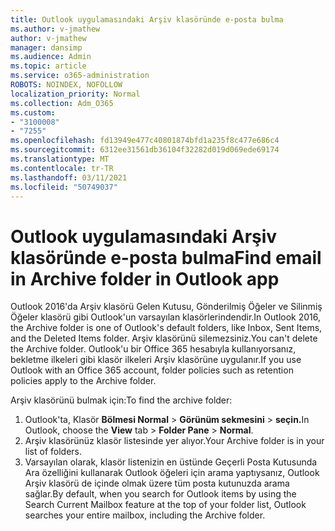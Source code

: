 ```yaml
---
title: Outlook uygulamasındaki Arşiv klasöründe e-posta bulma
ms.author: v-jmathew
author: v-jmathew
manager: dansimp
ms.audience: Admin
ms.topic: article
ms.service: o365-administration
ROBOTS: NOINDEX, NOFOLLOW
localization_priority: Normal
ms.collection: Adm_O365
ms.custom:
- "3100008"
- "7255"
ms.openlocfilehash: fd13949e477c40801874bfd1a235f8c477e686c4
ms.sourcegitcommit: 6312ee31561db36104f32282d019d069ede69174
ms.translationtype: MT
ms.contentlocale: tr-TR
ms.lasthandoff: 03/11/2021
ms.locfileid: "50749037"
---
```

# <a name="find-email-in-archive-folder-in-outlook-app"></a><span data-ttu-id="bb1f8-102">Outlook uygulamasındaki Arşiv klasöründe e-posta bulma</span><span class="sxs-lookup"><span data-stu-id="bb1f8-102">Find email in Archive folder in Outlook app</span></span>

<span data-ttu-id="bb1f8-103">Outlook 2016'da Arşiv klasörü Gelen Kutusu, Gönderilmiş Öğeler ve Silinmiş Öğeler klasörü gibi Outlook'un varsayılan klasörlerindendir.</span><span class="sxs-lookup"><span data-stu-id="bb1f8-103">In Outlook 2016, the Archive folder is one of Outlook's default folders, like Inbox, Sent Items, and the Deleted Items folder.</span></span> <span data-ttu-id="bb1f8-104">Arşiv klasörünü silemezsiniz.</span><span class="sxs-lookup"><span data-stu-id="bb1f8-104">You can't delete the Archive folder.</span></span> <span data-ttu-id="bb1f8-105">Outlook'u bir Office 365 hesabıyla kullanıyorsanız, bekletme ilkeleri gibi klasör ilkeleri Arşiv klasörüne uygulanır.</span><span class="sxs-lookup"><span data-stu-id="bb1f8-105">If you use Outlook with an Office 365 account, folder policies such as retention policies apply to the Archive folder.</span></span>

<span data-ttu-id="bb1f8-106">Arşiv klasörünü bulmak için:</span><span class="sxs-lookup"><span data-stu-id="bb1f8-106">To find the archive folder:</span></span>

1. <span data-ttu-id="bb1f8-107">Outlook'ta, Klasör **Bölmesi Normal** > **Görünüm sekmesini**  >  **seçin.**</span><span class="sxs-lookup"><span data-stu-id="bb1f8-107">In Outlook, choose the **View** tab > **Folder Pane** > **Normal**.</span></span>
2. <span data-ttu-id="bb1f8-108">Arşiv klasörünüz klasör listesinde yer alıyor.</span><span class="sxs-lookup"><span data-stu-id="bb1f8-108">Your Archive folder is in your list of folders.</span></span>
3. <span data-ttu-id="bb1f8-109">Varsayılan olarak, klasör listenizin en üstünde Geçerli Posta Kutusunda Ara özelliğini kullanarak Outlook öğeleri için arama yaptıysanız, Outlook Arşiv klasörü de içinde olmak üzere tüm posta kutunuzda arama sağlar.</span><span class="sxs-lookup"><span data-stu-id="bb1f8-109">By default, when you search for Outlook items by using the Search Current Mailbox feature at the top of your folder list, Outlook searches your entire mailbox, including the Archive folder.</span></span>
